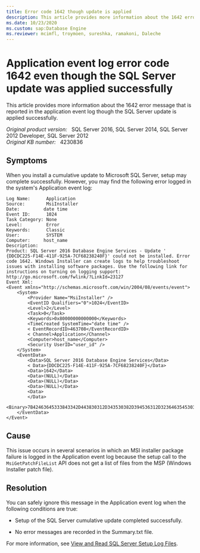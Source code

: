 ```yaml
---
title: Error code 1642 though update is applied
description: This article provides more information about the 1642 error message that is reported in the application event log though the SQL Server update is applied successfully.
ms.date: 10/23/2020
ms.custom: sap:Database Engine
ms.reviewer: mcimfl, troymoen, sureshka, ramakoni, Daleche 
---
```

# Application event log error code 1642 even though the SQL Server update was applied successfully

This article provides more information about the 1642 error message that is reported in the application event log though the SQL Server update is applied successfully.

_Original product version:_ &nbsp; SQL Server 2016, SQL Server 2014, SQL Server 2012 Developer, SQL Server 2012  
_Original KB number:_ &nbsp; 4230836

## Symptoms

When you install a cumulative update to Microsoft SQL Server, setup may complete successfully. However, you may find the following error logged in the system's Application event log:

```console
Log Name:      Application  
Source:        MsiInstaller  
Date:         date time  
Event ID:      1024  
Task Category: None  
Level:         Error  
Keywords:      Classic  
User:          SYSTEM  
Computer:     host_name  
Description:  
Product: SQL Server 2016 Database Engine Services - Update '  {DDCDC225-F14E-411F-925A-7CF68238240F}' could not be installed. Error code 1642. Windows Installer can create logs to help troubleshoot issues with installing software packages. Use the following link for instructions on turning on logging support: http://go.microsoft.com/fwlink/?LinkId=23127  
Event Xml:  
<Event xmlns="http://schemas.microsoft.com/win/2004/08/events/event">  
    <System>
        <Provider Name="MsiInstaller" />
        <EventID Qualifiers="0">1024</EventID>
        <Level>2</Level>
        <Task>0</Task>
        <Keywords>0x80000000000000</Keywords>
        <TimeCreated SystemTime="date time" />
        < EventRecordID>463708</EventRecordID>
        < Channel>Application</Channel>
        <Computer>host_name</Computer>
        <Security UserID="user_id" />
    </System>
    <EventData>
        <Data>SQL Server 2016 Database Engine Services</Data>
        < Data>{DDCDC225-F14E-411F-925A-7CF68238240F}</Data>
        <Data>1642</Data>
        <Data>(NULL)</Data>
        <Data>(NULL)</Data>
        <Data>(NULL)</Data>
        <Data>
        </Data>
        <Binary>7B42463645333843342D443830312D343530382D394536312D3236463545303544363045437D207B44444344433232352D463134452D343131462D393235412D3743463638323338323430467D2031363432</Binary>
    </EventData>
</Event>
```

## Cause

This issue occurs in several scenarios in which an MSI installer package failure is logged in the Application event log because the setup call to the `MsiGetPatchFileList` API does not get a list of files from the MSP (Windows Installer patch file).

## Resolution

You can safely ignore this message in the Application event log when the following conditions are true:

- Setup of the SQL Server cumulative update completed successfully.

- No error messages are recorded in the Summary.txt file.

For more information, see [View and Read SQL Server Setup Log Files](/sql/database-engine/install-windows/view-and-read-sql-server-setup-log-files).
